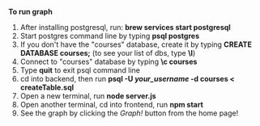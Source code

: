 **To run graph**
1. After installing postgresql, run: **brew services start postgresql**
2. Start postgres command line by typing **psql postgres**
3. If you don't have the "courses" database, create it by typing **CREATE DATABASE courses;**  (to see your list of dbs, type **\l**)
4. Connect to "courses" database by typing **\c courses**
5. Type **quit** to exit psql command line
6. cd into backend, then run **psql -U _your_username_ -d courses < createTable.sql**
7. Open a new terminal, run **node server.js**
8. Open another terminal, cd into frontend, run **npm start**
9. See the graph by clicking the _Graph!_ button from the home page!
